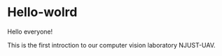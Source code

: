 # Hello-wolrd
Hello everyone!

This is the first introction to our computer vision laboratory NJUST-UAV.

